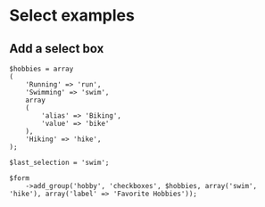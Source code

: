 # Select examples

## Add a select box

	$hobbies = array
	(
		'Running' => 'run',
		'Swimming' => 'swim',
		array
		(
			'alias' => 'Biking',
			'value' => 'bike'
		),
		'Hiking' => 'hike',
	);
	
	$last_selection = 'swim';

	$form
		->add_group('hobby', 'checkboxes', $hobbies, array('swim', 'hike'), array('label' => 'Favorite Hobbies'));